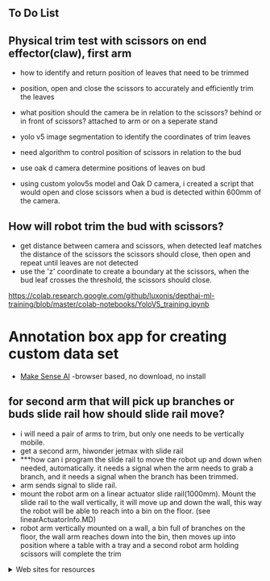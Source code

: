 ## To Do List

## Physical trim test with scissors on end effector(claw), first arm
- how to identify and return position of leaves that need to be trimmed
- position, open and close the scissors to accurately and efficiently trim the leaves
- what position should the camera be in relation to the scissors? behind or in front of scissors? attached to arm or on a seperate stand
- yolo v5 image segmentation to identify the coordinates of trim leaves
- need algorithm to control position of scissors in relation to the bud
- use oak d camera determine positions of leaves on bud

- using custom yolov5s model and Oak D camera, i created a script that would open and close scissors when a bud is detected within 600mm of the camera.  

## How will robot trim the bud with scissors?
- get distance between camera and scissors, when detected leaf matches the distance of the scissors the scissors should close, then open and repeat until leaves are not detected
- use the 'z' coordinate to create a boundary at the scissors, when the bud leaf crosses the threshold, the scissors should close.

https://colab.research.google.com/github/luxonis/depthai-ml-training/blob/master/colab-notebooks/YoloV5_training.ipynb

# Annotation box app for creating custom data set
- [Make Sense AI](https://www.makesense.ai/)    -browser based, no download, no install



## for second arm that will pick up branches or buds slide rail how should slide rail move?
- i will need a pair of arms to trim, but only one needs to be vertically mobile.
- get a second arm, hiwonder jetmax with slide rail 
- ***how can i program the slide rail to move the robot up and down when needed, automatically. it needs a signal when the arm needs to grab a branch, and it needs a signal when the branch has been trimmed. 
- arm sends signal to slide rail. 
- mount the robot arm on a linear actuator slide rail(1000mm). Mount the slide rail to the wall vertically, it will move up and down the wall, this way the robot will be able to reach into a bin on the floor. (see linearActuatorInfo.MD)
- robot arm vertically mounted on a wall, a bin full of branches on the floor, the wall arm reaches down into the bin, then moves up into position where a table with a tray and a second robot arm holding scissors will complete the trim



<details>

<summary>Web sites for resources</summary>

- ### Camera sites
 - Camera code - https://github.com/luxonis/depthai
 - https://shop.luxonis.com/  for cameras
  
- ### 3d print sites
 - www.xometry.com

</details>
